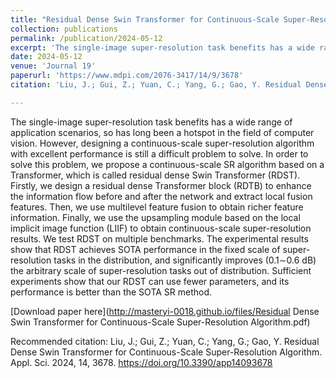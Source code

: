 ```yaml
---
title: "Residual Dense Swin Transformer for Continuous-Scale Super-Resolution Algorithm"
collection: publications
permalink: /publication/2024-05-12
excerpt: 'The single-image super-resolution task benefits has a wide range of application scenarios, so has long been a hotspot in the field of computer vision. However, designing a continuous-scale super-resolution algorithm with excellent performance is still a difficult problem to solve. In order to solve this problem, we propose a continuous-scale SR algorithm based on a Transformer, which is called residual dense Swin Transformer (RDST). Firstly, we design a residual dense Transformer block (RDTB) to enhance the information flow before and after the network and extract local fusion features. Then, we use multilevel feature fusion to obtain richer feature information. Finally, we use the upsampling module based on the local implicit image function (LIIF) to obtain continuous-scale super-resolution results. We test RDST on multiple benchmarks. The experimental results show that RDST achieves SOTA performance in the fixed scale of super-resolution tasks in the distribution, and significantly improves (0.1∼0.6 dB) the arbitrary scale of super-resolution tasks out of distribution. Sufficient experiments show that our RDST can use fewer parameters, and its performance is better than the SOTA SR method.'
date: 2024-05-12
venue: 'Journal 19'
paperurl: 'https://www.mdpi.com/2076-3417/14/9/3678'
citation: 'Liu, J.; Gui, Z.; Yuan, C.; Yang, G.; Gao, Y. Residual Dense Swin Transformer for Continuous-Scale Super-Resolution Algorithm. Appl. Sci. 2024, 14, 3678. https://doi.org/10.3390/app14093678'

---
```

The single-image super-resolution task benefits has a wide range of application scenarios, so has long been a hotspot in the field of computer vision. However, designing a continuous-scale super-resolution algorithm with excellent performance is still a difficult problem to solve. In order to solve this problem, we propose a continuous-scale SR algorithm based on a Transformer, which is called residual dense Swin Transformer (RDST). Firstly, we design a residual dense Transformer block (RDTB) to enhance the information flow before and after the network and extract local fusion features. Then, we use multilevel feature fusion to obtain richer feature information. Finally, we use the upsampling module based on the local implicit image function (LIIF) to obtain continuous-scale super-resolution results. We test RDST on multiple benchmarks. The experimental results show that RDST achieves SOTA performance in the fixed scale of super-resolution tasks in the distribution, and significantly improves (0.1∼0.6 dB) the arbitrary scale of super-resolution tasks out of distribution. Sufficient experiments show that our RDST can use fewer parameters, and its performance is better than the SOTA SR method.

[Download paper here](http://masteryi-0018.github.io/files/Residual Dense Swin Transformer for Continuous-Scale Super-Resolution Algorithm.pdf)

Recommended citation: Liu, J.; Gui, Z.; Yuan, C.; Yang, G.; Gao, Y. Residual Dense Swin Transformer for Continuous-Scale Super-Resolution Algorithm. Appl. Sci. 2024, 14, 3678. https://doi.org/10.3390/app14093678
